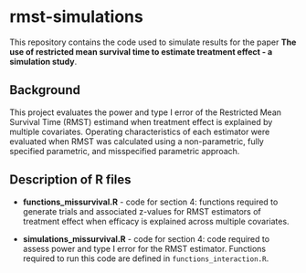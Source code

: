 # rmst-simulations
This repository contains the code used to simulate results for the paper **The use of restricted mean survival time to estimate treatment
effect - a simulation study**. 

## Background 
This project evaluates the power and type I error of the Restricted Mean Survival Time (RMST) estimand when treatment effect is explained by multiple covariates. Operating characteristics of each estimator were evaluated when RMST was calculated using a non-parametric, fully specified parametric, and misspecified parametric approach. 

## Description of R files
* **functions_missurvival.R** - code for section 4: functions required to generate trials and associated z-values for RMST estimators of treatment effect when efficacy is explained across multiple covariates.
  
* **simulations_missurvival.R** - code for section 4: code required to assess power and type I error for the RMST estimator. Functions required to run this code are defined in `functions_interaction.R`.
